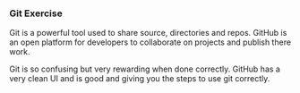 ### Git Exercise

Git is a powerful tool used to share source, directories and repos.
GitHub is an open platform for developers to collaborate on projects and publish there work.

Git is so confusing but very rewarding when done correctly.
GitHub has a very clean UI and is good and giving you the steps to use git correctly.
